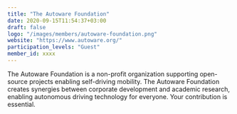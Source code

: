 ```yaml
---
title: "The Autoware Foundation"
date: 2020-09-15T11:54:37+03:00
draft: false
logo: "/images/members/autoware-foundation.png"
website: "https://www.autoware.org/"
participation_levels: "Guest"
member_id: xxxx
---
```


The Autoware Foundation is a non-profit organization supporting open-source projects enabling self-driving mobility. The Autoware Foundation creates synergies between corporate development and academic research, enabling autonomous driving technology for everyone. Your contribution is essential.